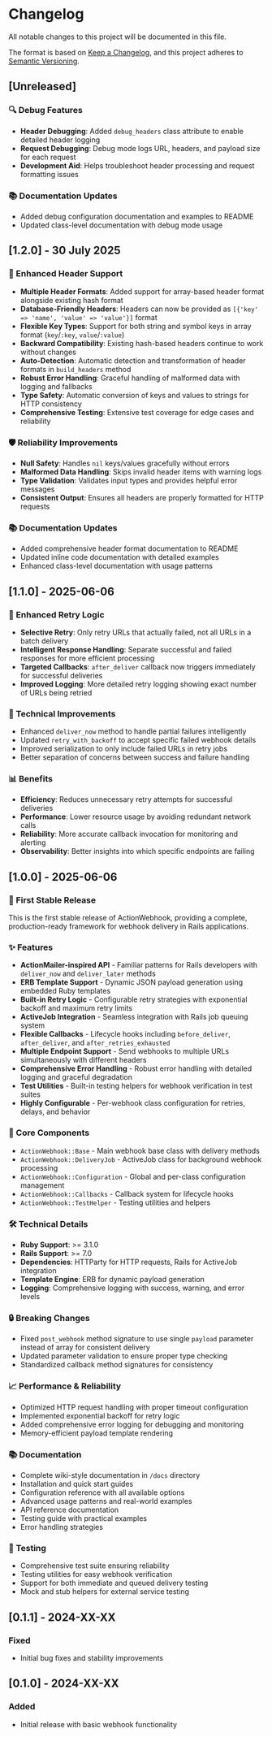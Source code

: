 # Changelog

All notable changes to this project will be documented in this file.

The format is based on [Keep a Changelog](https://keepachangelog.com/en/1.0.0/),
and this project adheres to [Semantic Versioning](https://semver.org/spec/v2.0.0.html).

## [Unreleased]

### 🔍 Debug Features

- **Header Debugging**: Added `debug_headers` class attribute to enable detailed header logging
- **Request Debugging**: Debug mode logs URL, headers, and payload size for each request
- **Development Aid**: Helps troubleshoot header processing and request formatting issues

### 📚 Documentation Updates

- Added debug configuration documentation and examples to README
- Updated class-level documentation with debug mode usage

## [1.2.0] - 30 July 2025

### 🔗 Enhanced Header Support

- **Multiple Header Formats**: Added support for array-based header format alongside existing hash format
- **Database-Friendly Headers**: Headers can now be provided as `[{'key' => 'name', 'value' => 'value'}]` format
- **Flexible Key Types**: Support for both string and symbol keys in array format (`key`/`:key`, `value`/`:value`)
- **Backward Compatibility**: Existing hash-based headers continue to work without changes
- **Auto-Detection**: Automatic detection and transformation of header formats in `build_headers` method
- **Robust Error Handling**: Graceful handling of malformed data with logging and fallbacks
- **Type Safety**: Automatic conversion of keys and values to strings for HTTP consistency
- **Comprehensive Testing**: Extensive test coverage for edge cases and reliability

### 🛡️ Reliability Improvements

- **Null Safety**: Handles `nil` keys/values gracefully without errors
- **Malformed Data Handling**: Skips invalid header items with warning logs
- **Type Validation**: Validates input types and provides helpful error messages
- **Consistent Output**: Ensures all headers are properly formatted for HTTP requests

### 📚 Documentation Updates

- Added comprehensive header format documentation to README
- Updated inline code documentation with detailed examples
- Enhanced class-level documentation with usage patterns

## [1.1.0] - 2025-06-06

### 🚀 Enhanced Retry Logic

- **Selective Retry**: Only retry URLs that actually failed, not all URLs in a batch delivery
- **Intelligent Response Handling**: Separate successful and failed responses for more efficient processing
- **Targeted Callbacks**: `after_deliver` callback now triggers immediately for successful deliveries
- **Improved Logging**: More detailed retry logging showing exact number of URLs being retried

### 🔧 Technical Improvements

- Enhanced `deliver_now` method to handle partial failures intelligently
- Updated `retry_with_backoff` to accept specific failed webhook details
- Improved serialization to only include failed URLs in retry jobs
- Better separation of concerns between success and failure handling

### 📊 Benefits

- **Efficiency**: Reduces unnecessary retry attempts for successful deliveries
- **Performance**: Lower resource usage by avoiding redundant network calls
- **Reliability**: More accurate callback invocation for monitoring and alerting
- **Observability**: Better insights into which specific endpoints are failing

## [1.0.0] - 2025-06-06

### 🎉 First Stable Release

This is the first stable release of ActionWebhook, providing a complete, production-ready framework for webhook delivery in Rails applications.

### ✨ Features

- **ActionMailer-inspired API** - Familiar patterns for Rails developers with `deliver_now` and `deliver_later` methods
- **ERB Template Support** - Dynamic JSON payload generation using embedded Ruby templates
- **Built-in Retry Logic** - Configurable retry strategies with exponential backoff and maximum retry limits
- **ActiveJob Integration** - Seamless integration with Rails job queuing system
- **Flexible Callbacks** - Lifecycle hooks including `before_deliver`, `after_deliver`, and `after_retries_exhausted`
- **Multiple Endpoint Support** - Send webhooks to multiple URLs simultaneously with different headers
- **Comprehensive Error Handling** - Robust error handling with detailed logging and graceful degradation
- **Test Utilities** - Built-in testing helpers for webhook verification in test suites
- **Highly Configurable** - Per-webhook class configuration for retries, delays, and behavior

### 🔧 Core Components

- `ActionWebhook::Base` - Main webhook base class with delivery methods
- `ActionWebhook::DeliveryJob` - ActiveJob class for background webhook processing
- `ActionWebhook::Configuration` - Global and per-class configuration management
- `ActionWebhook::Callbacks` - Callback system for lifecycle hooks
- `ActionWebhook::TestHelper` - Testing utilities and helpers

### 🛠️ Technical Details

- **Ruby Support**: >= 3.1.0
- **Rails Support**: >= 7.0
- **Dependencies**: HTTParty for HTTP requests, Rails for ActiveJob integration
- **Template Engine**: ERB for dynamic payload generation
- **Logging**: Comprehensive logging with success, warning, and error levels

### 🔒 Breaking Changes

- Fixed `post_webhook` method signature to use single `payload` parameter instead of array for consistent delivery
- Updated parameter validation to ensure proper type checking
- Standardized callback method signatures for consistency

### 📈 Performance & Reliability

- Optimized HTTP request handling with proper timeout configuration
- Implemented exponential backoff for retry logic
- Added comprehensive error logging for debugging and monitoring
- Memory-efficient payload template rendering

### 📚 Documentation

- Complete wiki-style documentation in `/docs` directory
- Installation and quick start guides
- Configuration reference with all available options
- Advanced usage patterns and real-world examples
- API reference documentation
- Testing guide with practical examples
- Error handling strategies

### 🧪 Testing

- Comprehensive test suite ensuring reliability
- Testing utilities for easy webhook verification
- Support for both immediate and queued delivery testing
- Mock and stub helpers for external service testing

## [0.1.1] - 2024-XX-XX

### Fixed
- Initial bug fixes and stability improvements

## [0.1.0] - 2024-XX-XX

### Added
- Initial release with basic webhook functionality
